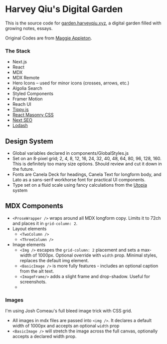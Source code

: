 # Harvey Qiu's Digital Garden

This is the source code for [garden.harveyqiu.xyz](https://garden.harveyqiu.xyz), a digital garden filled with growing notes, essays.

Original Codes are from [Maggie Appleton](https://github.com/MaggieAppleton/maggieappleton.com-V2).

### The Stack

- Next.js
- React
- MDX
- MDX Remote
- Hero Icons – used for minor icons (crosses, arrows, etc.)
- Algolia Search
- Styled Components
- Framer Motion
- Reach UI
- [Tippy.js](https://atomiks.github.io/tippyjs/)
- [React Masonry CSS](https://github.com/paulcollett/react-masonry-css)
- [Next SEO](https://github.com/garmeeh/next-seo)
- [Lodash](https://lodash.com/)

## Design System

- Global variables declared in components/GlobalStyles.js
- Set on an 8-pixel grid; 2, 4, 8, 12, 16, 24, 32, 40, 48, 64, 80, 96, 128, 160. This is definitely too many size options. Should review and cut it down in the future.
- Fonts are Canela Deck for headings, Canela Text for longform body, and Lato as a sans-serif workhorse font for practical UI components.
- Type set on a fluid scale using fancy calculations from the [Utopia](https://utopia.fyi/type/calculator) system

## MDX Components

- `<ProseWrapper />` wraps around all MDX longform copy. Limits it to 72ch and places it in `grid-column: 2`.
- Layout elements
  - `<TwoColumn />`
  - `<ThreeColumn />`
- Image elements
  - `<Img />` escapes the `grid-column: 2` placement and sets a max-width of 1000px. Optional override with `width` prop. Minimal styles, replaces the default img element.
  - `<BasicImage />` is more fully features - includes an optional caption from the alt text.
  - `<ImageFrame/>` adds a slight frame and drop-shadow. Useful for screenshots.
  - 

### Images

I'm using Josh Comeau's full bleed image trick with CSS grid.
* All images in mdx files are passed into `<img />`. It declares a default width of 1000px and accepts an optional `width` prop
* `<BasicImage />` will stretch the image across the full canvas, optionally accepts a declared width prop.
